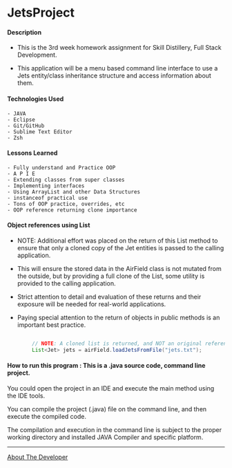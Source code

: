# JetsProject

#### Description

- This is the 3rd week homework assignment for Skill Distillery, Full Stack Development.

- This application will be a menu based command line interface to use a Jets entity/class inheritance structure and access information about them.

#### Technologies Used
	- JAVA
	- Eclipse
	- Git/GitHub
	- Sublime Text Editor
	- Zsh

#### Lessons Learned
    - Fully understand and Practice OOP
    - A P I E
    - Extending classes from super classes
    - Implementing interfaces
    - Using ArrayList and other Data Structures
    - instanceof practical use
    - Tons of OOP practice, overrides, etc
    - OOP reference returning clone importance
    
#### Object references using List<Jet>

- NOTE: Additional effort was placed on the return of this List<Jet> method to ensure that only a cloned copy of the Jet entities is passed to the calling application.

- This will ensure the stored data in the AirField class is not mutated from the outside, but by providing a full clone of the List<Jet>, some utility is provided to the calling application.

- Strict attention to detail and evaluation of these returns and their exposure will be needed for real-world applications.

- Paying special attention to the return of objects in public methods is an important best practice.


```JAVA

		// NOTE: A cloned list is returned, and NOT an original reference
		List<Jet> jets = airField.loadJetsFromFile("jets.txt");
```
	
#### How to run this program : This is a .java source code, command line project.  

You could open the project in an IDE and execute the main method using the IDE tools.

You can compile the project (.java) file on the command line, and then execute the compiled code.

The compilation and execution in the command line is subject to the proper working directory and installed JAVA Compiler and specific platform.



<hr>

[About The Developer](https://github.com/pasciaks/)